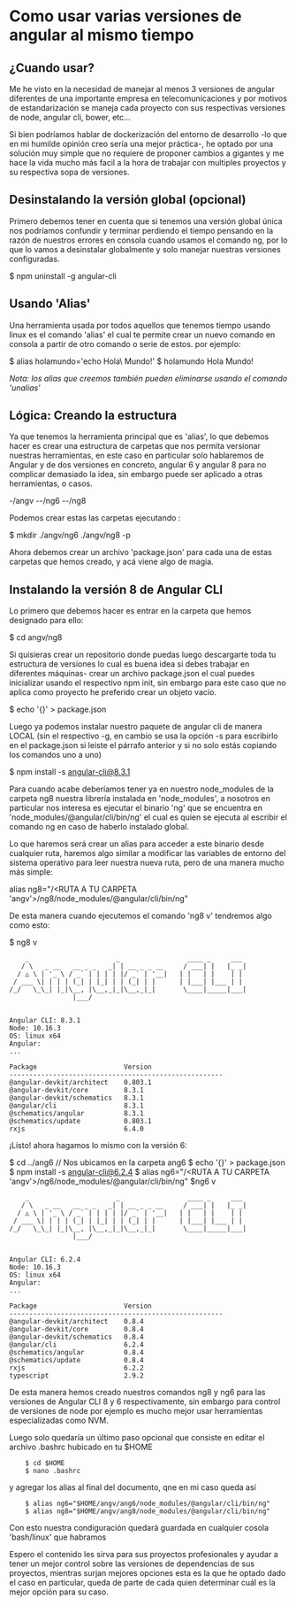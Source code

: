 # Como usar varias versiones de angular al mismo tiempo
## ¿Cuando usar?
Me he visto en la necesidad de manejar al menos 3 versiones de angular diferentes de una importante empresa en telecomunicaciones y por motivos de estandarización se maneja cada proyecto con sus respectivas versiones de node, angular cli, bower, etc...
 
Si bien podríamos hablar de dockerización del entorno de desarrollo -lo que en mi humilde opinión creo sería una mejor práctica-, he optado por una solución muy simple que no requiere de proponer cambios a gigantes y me hace la vida mucho más facil a la hora de trabajar con multiples proyectos y su respectiva sopa de versiones.
 
## Desinstalando la versión global (opcional)
Primero debemos tener en cuenta que si tenemos una versión global única nos podríamos confundir y terminar perdiendo el tiempo pensando en la razón de nuestros errores en consola cuando usamos el comando ng, por lo que lo vamos a desinstalar globalmente y solo manejar nuestras versiones configuradas.
 
   $ npm uninstall -g angular-cli
 
## Usando 'Alias'
Una herramienta usada por todos aquellos que tenemos tiempo usando linux es el comando 'alias' el cual te permite crear un nuevo comando en consola a partir de otro comando o serie de estos. por ejemplo:
 
   $ alias holamundo='echo Hola\ Mundo!'
   $ holamundo
   Hola Mundo!
 
*Nota: los alias que creemos también pueden eliminarse usando el comando 'unalias'*
 
## Lógica: Creando la estructura
Ya que tenemos la herramienta principal que es 'alias', lo que debemos hacer es crear una estructura de carpetas que nos permita versionar nuestras herramientas, en este caso en particular solo hablaremos de Angular y de dos versiones en concreto, angular 6 y angular 8 para no complicar demasiado la idea, sin embargo puede ser aplicado a otras herramientas, o casos.
 
   -/angv
   --/ng6
   --/ng8
 
Podemos crear estas las carpetas ejecutando :
 
   $ mkdir ./angv/ng6 ./angv/ng8 -p
 
Ahora debemos crear un archivo 'package.json' para cada una de estas carpetas que hemos creado, y acá viene algo de magia.
 
## Instalando la versión 8 de Angular CLI
 
Lo primero que debemos hacer es entrar en la carpeta que hemos designado para ello:
 
   $ cd angv/ng8
 
Si quisieras crear un repositorio donde puedas luego descargarte toda tu estructura de versiones lo cual es buena idea si debes trabajar en diferentes máquinas- crear un archivo package.json el cual puedes inicializar usando el respectivo npm init, sin embargo para este caso que no aplica como proyecto he preferido crear un objeto vacío.
 
   $ echo '{}' > package.json
 
Luego ya podemos instalar nuestro paquete de angular cli de manera LOCAL (sin el respectivo -g, en cambio se usa la opción -s para escribirlo en el package.json si leiste el párrafo anterior y si no solo estás copiando los comandos uno a uno)
 
   $ npm install -s angular-cli@8.3.1
 
Para cuando acabe deberíamos tener ya en nuestro node_modules de la carpeta ng8 nuestra librería instalada en 'node_modules', a nosotros en particular nos interesa es ejecutar el binario 'ng' que se encuentra en 'node_modules/@angular/cli/bin/ng' el cual es quien se ejecuta al escribir el comando ng en caso de haberlo instalado global.
 
Lo que haremos será crear un alias para acceder a este binario desde cualquier ruta, haremos algo similar a modificar las variables de entorno del sistema operativo para leer nuestra nueva ruta, pero de una manera mucho más simple:
 
   alias ng8="/<RUTA A TU CARPETA 'angv'>/ng8/node_modules/@angular/cli/bin/ng"
 
De esta manera cuando ejecutemos el comando 'ng8 v' tendremos algo como esto:
 
 
   $ ng8 v
    
        _                      _                 ____ _     ___
       / \   _ __   __ _ _   _| | __ _ _ __     / ___| |   |_ _|
      / △ \ | '_ \ / _` | | | | |/ _` | '__|   | |   | |    | |
     / ___ \| | | | (_| | |_| | | (_| | |      | |___| |___ | |
    /_/   \_\_| |_|\__, |\__,_|_|\__,_|_|       \____|_____|___|
                    |___/
    
    
    Angular CLI: 8.3.1
    Node: 10.16.3
    OS: linux x64
    Angular:
    ...
    
    Package                      Version
    ------------------------------------------------------
    @angular-devkit/architect    0.803.1
    @angular-devkit/core         8.3.1
    @angular-devkit/schematics   8.3.1
    @angular/cli                 8.3.1
    @schematics/angular          8.3.1
    @schematics/update           0.803.1
    rxjs                         6.4.0
    
    
¡Listo! ahora hagamos lo mismo con la versión 6:
 
   $ cd ../ang6 // Nos ubicamos en la carpeta ang6
   $ echo '{}' > package.json
   $ npm install -s angular-cli@6.2.4
   $ alias ng6="/<RUTA A TU CARPETA 'angv'>/ng6/node_modules/@angular/cli/bin/ng"
   $ng6 v
    
        _                      _                 ____ _     ___
       / \   _ __   __ _ _   _| | __ _ _ __     / ___| |   |_ _|
      / △ \ | '_ \ / _` | | | | |/ _` | '__|   | |   | |    | |
     / ___ \| | | | (_| | |_| | | (_| | |      | |___| |___ | |
    /_/   \_\_| |_|\__, |\__,_|_|\__,_|_|       \____|_____|___|
                    |___/
    
    
    Angular CLI: 6.2.4
    Node: 10.16.3
    OS: linux x64
    Angular:
    ...
    
    Package                      Version
    ------------------------------------------------------
    @angular-devkit/architect    0.8.4
    @angular-devkit/core         0.8.4
    @angular-devkit/schematics   0.8.4
    @angular/cli                 6.2.4
    @schematics/angular          0.8.4
    @schematics/update           0.8.4
    rxjs                         6.2.2
    typescript                   2.9.2
 
 
De esta manera hemos creado nuestros comandos ng8 y ng6 para las versiones de Angular CLI 8 y 6 respectivamente, sin embargo para control de versiones de node por ejemplo es mucho mejor usar herramientas especializadas como NVM.

Luego solo quedaría un último paso opcional que consiste en editar el archivo .bashrc hubicado en tu $HOME

        $ cd $HOME
        $ nano .bashrc
        
y agregar los alias al final del documento, qne en mi caso queda así

        $ alias ng6="$HOME/angv/ang6/node_modules/@angular/cli/bin/ng"
        $ alias ng8="$HOME/angv/ang8/node_modules/@angular/cli/bin/ng"

Con esto nuestra condiguración quedará guardada en cualquier cosola 'bash/linux' que habramos
 
Espero el contenido les sirva para sus proyectos profesionales y ayudar a tener un mejor control sobre las versiones de dependencias de sus proyectos, mientras surjan mejores opciones esta es la que he optado dado el caso en particular, queda de parte de cada quien determinar cuál es la mejor opción para su caso.
